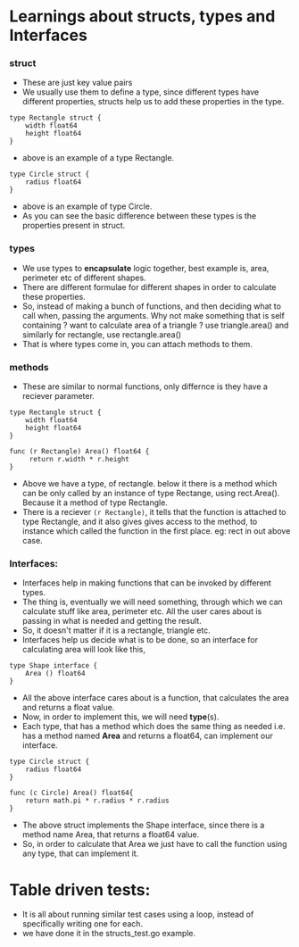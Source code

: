 # Learnings about structs, types and Interfaces

### struct
- These are just key value pairs
- We usually use them to define a type, since different types have different properties, structs help us to add these properties in the type.
```
type Rectangle struct {
	width float64
	height float64
}
```
- above is an example of a type Rectangle.
```
type Circle struct {
	radius float64
}
```
- above is an example of type Circle.
- As you can see the basic difference between these types is the properties present in struct.

### types
- We use types to **encapsulate** logic together, best example is, area, perimeter etc of different shapes.
- There are different formulae for different shapes in order to calculate these properties.
- So, instead of making a bunch of functions, and then deciding what to call when, passing the arguments. Why not make something that is self containing ? want to calculate area of a triangle ? use triangle.area() and similarly for rectangle, use rectangle.area()
- That is where types come in, you can attach methods to them.

### methods
- These are similar to normal functions, only differnce is they have a reciever parameter.
```
type Rectangle struct {
	width float64
	height float64
}

func (r Rectangle) Area() float64 {
	 return r.width * r.height
}
```
- Above we have a type, of rectangle. below it there is a method which can be only called by an instance of type Rectange, using rect.Area(). Because it a method of type Rectangle.
- There is a reciever ```(r Rectangle)```, it tells that the function is attached to type Rectangle, and it also gives gives access to the method, to instance which called the function in the first place. eg: rect in out above case. 

### Interfaces:
- Interfaces help in making functions that can be invoked by different types.
- The thing is, eventually we will need something, through which we can calculate stuff like area, perimeter etc. All the user cares about is passing in what is needed and getting the result.
- So, it doesn't matter if it is a rectangle, triangle etc.
- Interfaces help us decide what is to be done, so an interface for calculating area will look like this, 
```
type Shape interface {
	Area () float64
}
```
- All the above interface cares about is a function, that calculates the area and returns a float value.
- Now, in order to implement this, we will need **type**(s).
- Each type, that has a method which does the same thing as needed i.e. has a method named **Area** and returns a float64, can implement our interface.
```
type Circle struct {
	radius float64
}

func (c Circle) Area() float64{
	return math.pi * r.radius * r.radius
}
```
- The above struct implements the Shape interface, since there is a method name Area, that returns a float64 value.
- So, in order to calculate that Area we just have to call the function using any type, that can implement it.

# Table driven tests:
- It is all about running similar test cases using a loop, instead of specifically writing one for each.
- we have done it in the structs_test.go example.









